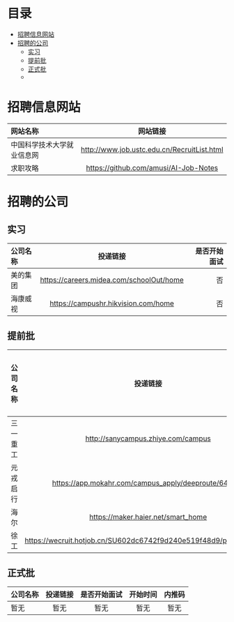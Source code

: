 # 目录
* [招聘信息网站](#招聘信息网站)
* [招聘的公司](#招聘的公司)
  * [实习](#实习)
  * [提前批](#提前批)
  * [正式批](#正式批)
  * 
# 招聘信息网站

| 网站名称      | 网站链接 |
| :---        |    :----:   |
| 中国科学技术大学就业信息网| http://www.job.ustc.edu.cn/RecruitList.html |
| 求职攻略 | https://github.com/amusi/AI-Job-Notes |
# 招聘的公司
## 实习

| 公司名称      | 投递链接 | 是否开始面试     |
| :---        |    :----:   |          ---: |
| 美的集团      | https://careers.midea.com/schoolOut/home | 否   |
| 海康威视   | https://campushr.hikvision.com/home  | 否      |

## 提前批
| 公司名称      | 投递链接 | 是否开始面试     | 开始时间| 内推码|
| :---        |    :----:   |         :----: | :----: | :----: |
| 三一重工 | http://sanycampus.zhiye.com/campus | 否 | 2023-5-? | 无 |
| 元戎启行 | https://app.mokahr.com/campus_apply/deeproute/6487#/ | 否 | 2023-5-13 | NTAFmLX |
| 海尔   | https://maker.haier.net/smart_home | 否| 2023-5-16 | 无 |
| 徐工      | https://wecruit.hotjob.cn/SU602dc6742f9d240e519f48d9/pb/school.html | 否   | 2023-5-16 | 无 |

## 正式批
| 公司名称      | 投递链接 | 是否开始面试     | 开始时间| 内推码|
| :---        |    :----:   |         :----: | :----: | :----: |
| 暂无      | 暂无 | 暂无   | 暂无 | 暂无 |



